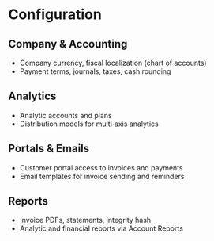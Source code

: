 # Configuration

## Company & Accounting

- Company currency, fiscal localization (chart of accounts)
- Payment terms, journals, taxes, cash rounding

## Analytics

- Analytic accounts and plans
- Distribution models for multi‑axis analytics

## Portals & Emails

- Customer portal access to invoices and payments
- Email templates for invoice sending and reminders

## Reports

- Invoice PDFs, statements, integrity hash
- Analytic and financial reports via Account Reports

